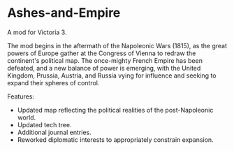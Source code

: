 # Ashes-and-Empire
A mod for Victoria 3.

The mod begins in the aftermath of the Napoleonic Wars (1815), as the great powers of Europe gather at the Congress of Vienna to redraw the continent's political map. The once-mighty French Empire has been defeated, and a new balance of power is emerging, with the United Kingdom, Prussia, Austria, and Russia vying for influence and seeking to expand their spheres of control.

Features:
  * Updated map reflecting the political realities of the post-Napoleonic world.
  * Updated tech tree.
  * Additional journal entries.
  * Reworked diplomatic interests to appropriately constrain expansion.
